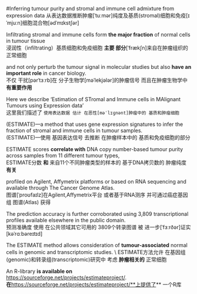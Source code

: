#Inferring tumour purity and stromal and immune cell admixture from expression data
从表达数据推断肿瘤[ˈtuːmər]纯度及基质(stromal)细胞和免疫[ɪˈmjuːn]细胞混合物[ədˈmɪkstʃər]

Infiltrating stromal and immune cells form **the major fraction** of normal cells in tumour tissue \
浸润性（infiltrating）基质细胞和免疫细胞 **主要 部分**[ˈfrækʃn]来自在肿瘤组织的正常细胞

and not only perturb the tumour signal in molecular studies but also **have an important role** in cancer biology. \
不仅 干扰[pərˈtɜːrb]在 分子生物学[məˈlekjələr]的肿瘤信号 而且在肿瘤生物学中 **有重要作用** 

Here we describe ‘Estimation of STromal and Immune cells in MAlignant Tumours using Expression data’ \
这里我们描述了 `使用表达数据 估计 在恶性[məˈlɪɡnənt]肿瘤中的 基质和肿瘤细胞`

(ESTIMATE)—a method that uses gene expression signatures to infer the fraction of stromal and immune cells in tumour samples. \
(ESTIMATE)—使用 基因表达信号 去推断 在肿瘤样本中的 基质和免疫细胞的部分

ESTIMATE scores **correlate with** DNA copy number-based tumour purity across samples from 11 different tumour types, \
ESTIMATE分数 **和** 来自11个不同肿瘤类型的样本的 基于DNA拷贝数的 肿瘤纯度 **有关**

profiled on Agilent, Affymetrix platforms or based on RNA sequencing and available through The Cancer Genome Atlas. \
图谱[ˈproʊfaɪlz]在Agilent,Affymetrix平台 或者基于RNA测序 并可通过癌症基因组 图谱(Atlas) 获得

The prediction accuracy is further corroborated using 3,809 transcriptional profiles available elsewhere in the public domain. \
预测准确度 使用 在公共领域其它可用的 3809个转录图谱 被 进一步[ˈfɜːrðər]证实[kəˈrɑːbəreɪtɪd]

The ESTIMATE method allows consideration of **tumour-associated** normal cells in genomic and transcriptomic studies. \ 
ESTIMATE方法允许 在基因组(genomic)和转录组(transcriptomic)研究中 考虑 **肿瘤相关的** 正常细胞

An R-library **is available on** https://sourceforge.net/projects/estimateproject/. \
**在**https://sourceforge.net/projects/estimateproject/**上提供了** 一个R库